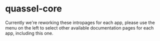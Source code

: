 # quassel-core

Currently we're reworking these intropages for each app, please use the menu on the left to select other available documentation pages for each app, including this one.
